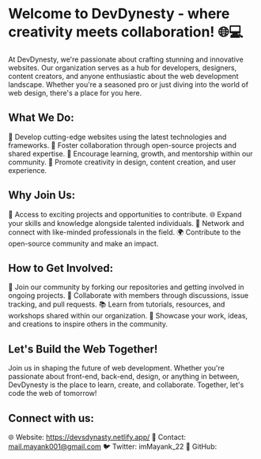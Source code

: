 # Welcome to DevDynesty - where creativity meets collaboration! 🌐💻

At DevDynesty, we're passionate about crafting stunning and innovative websites. Our organization serves as a hub for developers, designers, content creators, and anyone enthusiastic about the web development landscape. Whether you're a seasoned pro or just diving into the world of web design, there's a place for you here.

## What We Do:

🚀 Develop cutting-edge websites using the latest technologies and frameworks.
🤝 Foster collaboration through open-source projects and shared expertise.
🌟 Encourage learning, growth, and mentorship within our community.
🎨 Promote creativity in design, content creation, and user experience.

## Why Join Us:

🔧 Access to exciting projects and opportunities to contribute.
🌐 Expand your skills and knowledge alongside talented individuals.
👥 Network and connect with like-minded professionals in the field.
🌍 Contribute to the open-source community and make an impact.

## How to Get Involved:

👋 Join our community by forking our repositories and getting involved in ongoing projects.
🤝 Collaborate with members through discussions, issue tracking, and pull requests.
📚 Learn from tutorials, resources, and workshops shared within our organization.
🌟 Showcase your work, ideas, and creations to inspire others in the community.

## Let's Build the Web Together!

Join us in shaping the future of web development. Whether you're passionate about front-end, back-end, design, or anything in between, DevDynesty is the place to learn, create, and collaborate. Together, let's code the web of tomorrow!

## Connect with us:
🌐 Website: https://devsdynasty.netlify.app/ 
📧 Contact: mail.mayank001@gmail.com
🐦 Twitter: imMayank_22
📌 GitHub: 
